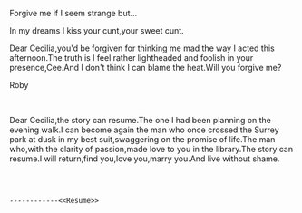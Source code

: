 Forgive me if I seem strange but...

In my dreams
I kiss your cunt,your sweet cunt.

Dear Cecilia,you'd be forgiven for thinking me mad the way I acted this afternoon.The truth is I feel rather lightheaded and foolish in your presence,Cee.And I don't think I can blame the heat.Will you forgive me?

Roby

                                                                                            
                                                                                                 
Dear Cecilia,the story can resume.The one I had been planning on the evening walk.I can become again the man who once crossed the Surrey park at dusk in my best suit,swaggering on the promise of life.The man who,with the clarity of passion,made love to you in the library.The story can resume.I will return,find you,love you,marry you.And live without shame.


                                                                                            
                                                                                            
                                                                                            
                                                                                     ------------<<Resume>>
